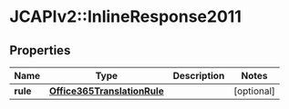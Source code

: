 # JCAPIv2::InlineResponse2011

## Properties
Name | Type | Description | Notes
------------ | ------------- | ------------- | -------------
**rule** | [**Office365TranslationRule**](Office365TranslationRule.md) |  | [optional] 



